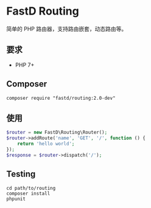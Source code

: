 # FastD Routing

简单的 PHP 路由器，支持路由嵌套，动态路由等。

## 要求

* PHP 7+

## Composer

```
composer require "fastd/routing:2.0-dev"
```

## 使用

```php
$router = new FastD\Routing\Router();
$router->addRoute('name', 'GET', '/', function () {
    return 'hello world';
});
$response = $router->dispatch('/');
```

## Testing

```
cd path/to/routing
composer install
phpunit
```
